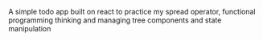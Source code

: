 A simple todo app built on react to practice my spread operator, functional programming thinking and managing tree components and state manipulation
